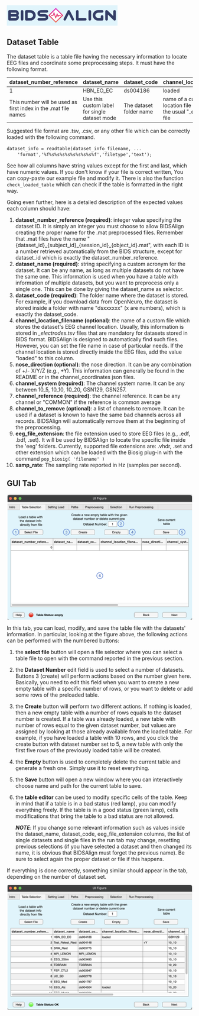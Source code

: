 <img src="logo4gui.png"
    alt="Picture"
    width="300"
/>


## Dataset Table

The dataset table is a table file having the necessary information to locate EEG files and coordinate some preprocessing steps. It must have the following format.

| dataset_number_reference | dataset_name     | dataset_code | channel_location_filename | nose_direction | channel_system | channel_reference | channel_to_remove | eeg_file_extension | samp_rate |
|-------|-------|-------|-------|-------|-------|-------|-------|-------|-------|
| 1 | HBN_EO_EC | ds004186 | loaded | +Y | GSN129 | CZ |  Fp1, Fpz | .set | 500 | 
| This number will be used as first index in the .mat file names | Use this custom label for single dataset mode | The dataset folder name | name of a custom channel location file different from the usual "_electrode.tsv" file | noise direction (+/- X/Y/Z) | 10_5/10/20 or GSN129/257 | Channel reference name | List of channels to directly remove from all the dataset's files | EEG file extension (don't forget the ".") | Sampling rate in \[Hz\] |

Suggested file format are .tsv, .csv, or any other file which can be correctly loaded with the following command. 

```
dataset_info = readtable(dataset_info_filename, ...
    'format','%f%s%s%s%s%s%s%s%s%f','filetype','text');
```

See how all columns have string values except for the first and last, which have numeric values. If you don't know if your file is correct written, You can copy-paste our example file and modify it. There is also the function `check_loaded_table` which can check if the table is formatted in the right way.

Going even further, here is a detailed description of the expected values each column should have:

1. **dataset_number_reference (required)**: integer value specifying the dataset ID. It is simply an integer you must choose to allow BIDSAlign creating the proper name for the .mat preprocessed files. Remember that .mat files have the name "\{dataset_id\}\_\{subject_id\}\_\{session_id\}\_\{object_id\}.mat", with each ID is a number retrieved automatically from the BIDS structure, except for dataset_id which is exactly the dataset_number_reference.
2. **dataset_name (required)**: string specifying a custom acronym for the dataset. It can be any name, as long as multiple datasets do not have the same one. This information is used when you have a table with information of multiple datasets, but you want to preprocess only a single one. This can be done by giving the dataset_name as selector.
3. **dataset_code (required)**: The folder name where the dataset is stored. For example, if you download data from OpenNeuro, the dataset is stored inside a folder with name "dsxxxxxx" (x are numbers), which is exactly the dataset_code. 
4. **channel_location_filename (optional)**: the name of a custom file which stores the dataset's EEG channel location. Usually, this information is stored in *_electrodes.tsv* files that are mandatory for datasets stored in BIDS format. BIDSAlign is designed to automatically find such files. However, you can set the file name in case of particular needs. If the channel location is stored directly inside the EEG files, add the value "loaded" to this column. 
5. **nose_direction (optional)**: the nose direction. It can be any combination of +/- X/Y/Z (e.g., +Y). This information can generally be found in the README or in the channel_coordinates json files. 
6. **channel_system (required)**: The channel system name. It can be any between 10_5, 10_10, 10_20, GSN129, GSN257.
7. **channel_reference (required)**: the channel reference. It can be any channel or "COMMON" if the reference is common average 
8. **channel_to_remove (optional)**: a list of channels to remove. It can be used if a dataset is known to have the same bad channels across all records. BIDSAlign will automatically remove them at the beginning of the preprocessing.
9. **eeg_file_extension**: the file extension used to store EEG files (e.g., .edf, .bdf, .set). It will be used by BIDSAlign to locate the specific file inside the 'eeg' folders. Currently, supported file extensions are: .vhdr, .set and other extension which can be loaded with the Biosig plug-in with the command `pop_biosig( 'filename' )` 
10. **samp_rate**: The sampling rate reported in Hz (samples per second).

## GUI Tab

<img src="TableTabEmpty.png"
    alt="Picture"
    width="500"
    style="display: block; margin: 0 auto" 
/>

In this tab, you can load, modify, and save the table file with the datasets' information. In particular, looking at the figure above, the following actions can be performed with the numbered buttons:

1. the **select file** button will open a file selector where you can select a table file to open with the command reported in the previous section.
2. the **Dataset Number** edit field is used to select a number of datasets. Buttons 3 (create) will perform actions based on the number given here. Basically, you need to edit this field when you want to create a new empty table with a specific number of rows, or you want to delete or add some rows of the preloaded table.
3. the **Create** button will perform two different actions. If nothing is loaded, then a new empty table with a number of rows equals to the dataset number is created. If a table was already loaded, a new table with number of rows equal to the given dataset number, but values are assigned by looking at those already available from the loaded table. For example, if you have loaded a table with 10 rows, and you click the create button with dataset number set to 5, a new table with only the first five rows of the previously loaded table will be created.
4. the **Empty** button is used to completely delete the current table and generate a fresh one. Simply use it to reset everything.
5. the **Save** button will open a new window where you can interactively choose name and path for the current table to save.
6. the **table editor** can be used to modify specific cells of the table. Keep in mind that if a table is in a bad status (red lamp), you can modify everything freely. If the table is in a good status (green lamp), cells modifications that bring the table to a bad status are not allowed.

    **_NOTE_**: If you change some relevant information such as values inside the dataset_name, dataset_code, eeg_file_extension columns, the list of single datasets and single files in the run tab may change, resetting previous selections (if you have selected a dataset and then changed its name, it is obvious that BIDSAlign must forget the previous name). Be sure to select again the proper dataset or file if this happens.

If everything is done correctly, something similar should appear in the tab, depending on the number of dataset set.

<img src="TableTabFull.png"
    alt="Picture"
    width="500"
    style="display: block; margin: 0 auto" 
/>



